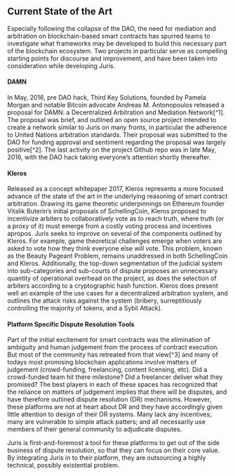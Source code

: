 ## Current State of the Art

Especially following the collapse of the DAO, the need for mediation and arbitration on blockchain-based smart contracts has spurred teams to investigate what frameworks may be developed to build this necessary part of the blockchain ecosystem. Two projects in particular serve as compelling starting points for discourse and improvement, and have been taken into consideration while developing Juris.

#### DAMN

In May, 2016, pre DAO hack, Third Key Solutions, founded by Pamela Morgan and notable Bitcoin advocate Andreas M. Antonopoulos released a proposal for DAMN: a Decentralized Arbitration and Mediation Network[^1]. The proposal was brief, and outlined an open source project intended to create a network similar to Juris on many fronts, in particular the adherence to United Nations arbitration standards. Their proposal was submitted to the DAO for funding approval and sentiment regarding the proposal was largely positive[^2]. The last activity on the project Github repo was in late May, 2016, with the DAO hack taking everyone’s attention shortly thereafter.

#### Kleros

Released as a concept whitepaper 2017, Kleros represents a more focused advance of the state of the art in the underlying reasoning of smart contract arbitration. Drawing its game theoretic underpinnings on Ethereum founder Vitalik Buterin’s initial proposals of SchellingCoin, Kleros proposed to incentivize arbiters to collaboratively vote as to reach truth, where truth \(or a proxy of it\) must emerge from a costly voting process and incentives apropos. Juris seeks to improve on several of the components outlined by Kleros. For example, game theoretical challenges emerge when voters are asked to vote how they think everyone else will vote. This problem, known as the Beauty Pageant Problem, remains unaddressed in both SchellingCoin and Kleros. Additionally, the top-down segmentation of the judicial system into sub-categories and sub-courts of dispute proposes an unnecessary quantity of operational overhead on the project, as does the selection of arbiters according to a cryptographic hash function. Kleros does present well an example of the use cases for a decentralized arbitration system, and outlines the attack risks against the system \(bribery, surreptitiously controlling the majority of tokens, and a Sybil Attack\).

#### Platform Specific Dispute Resolution Tools

Part of the initial excitement for smart contracts was the elimination of ambiguity and human judgement from the process of contract execution. But most of the community has retreated from that view[^3] and many of todays most promising blockchain applications involve matters of judgement \(crowd-funding, freelancing, content licensing, etc\). Did a crowd-funded team hit there milestone? Did a freelancer deliver what they promised? The best players in each of these spaces has recognized that the reliance on matters of judgement implies that there will be disputes, and have therefore outlined dispute resolution \(DR\) mechanisms. However, these platforms are not at heart about DR and they have accordingly given little attention to design of their DR systems. Many lack any incentives; many are vulnerable to simple attack patters; and all necessarily use members of their general community to adjudicate disputes.

Juris is first-and-foremost a tool for these platforms to get out of the side business of dispute resolution, so that they can focus on their core value. By integrating Juris in to their platform, they are outsourcing a highly technical, possibly existential problem.


